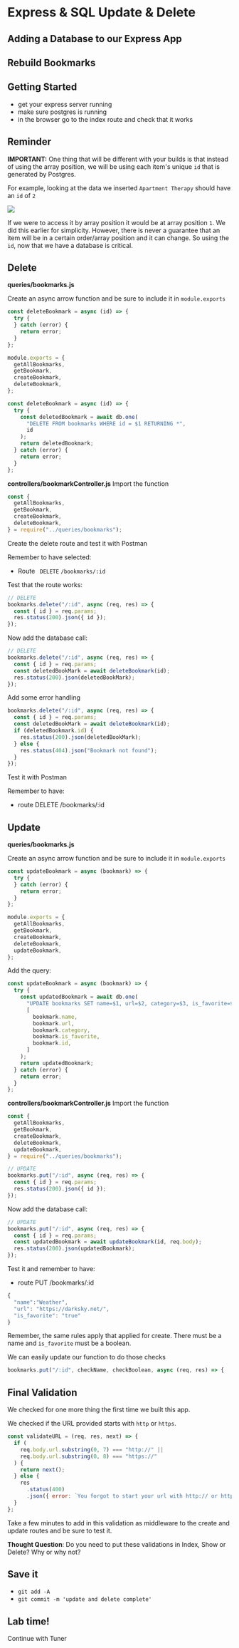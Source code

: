 # Express & SQL Update & Delete

## Adding a Database to our Express App

## Rebuild Bookmarks

## Getting Started

- get your express server running
- make sure postgres is running
- in the browser go to the index route and check that it works

## Reminder

**IMPORTANT:** One thing that will be different with your builds is that instead of using the array position, we will be using each item's unique `id` that is generated by Postgres.

For example, looking at the data we inserted `Apartment Therapy` should have an `id` of `2`

![](./assets/id-not-array-index.png)

If we were to access it by array position it would be at array position `1`. We did this earlier for simplicity. However, there is never a guarantee that an item will be in a certain order/array position and it can change. So using the `id`, now that we have a database is critical.

## Delete

**queries/bookmarks.js**

Create an async arrow function and be sure to include it in `module.exports`

```js
const deleteBookmark = async (id) => {
  try {
  } catch (error) {
    return error;
  }
};

module.exports = {
  getAllBookmarks,
  getBookmark,
  createBookmark,
  deleteBookmark,
};
```

```js
const deleteBookmark = async (id) => {
  try {
    const deletedBookmark = await db.one(
      "DELETE FROM bookmarks WHERE id = $1 RETURNING *",
      id
    );
    return deletedBookmark;
  } catch (error) {
    return error;
  }
};
```

**controllers/bookmarkController.js**
Import the function

```js
const {
  getAllBookmarks,
  getBookmark,
  createBookmark,
  deleteBookmark,
} = require("../queries/bookmarks");
```

Create the delete route and test it with Postman

Remember to have selected:

- Route ` DELETE` `/bookmarks/:id`

Test that the route works:

```js
// DELETE
bookmarks.delete("/:id", async (req, res) => {
  const { id } = req.params;
  res.status(200).json({ id });
});
```

Now add the database call:

```js
// DELETE
bookmarks.delete("/:id", async (req, res) => {
  const { id } = req.params;
  const deletedBookMark = await deleteBookmark(id);
  res.status(200).json(deletedBookMark);
});
```

Add some error handling

```js
bookmarks.delete("/:id", async (req, res) => {
  const { id } = req.params;
  const deletedBookMark = await deleteBookmark(id);
  if (deletedBookmark.id) {
    res.status(200).json(deletedBookMark);
  } else {
    res.status(404).json("Bookmark not found");
  }
});
```

Test it with Postman

Remember to have:

- route DELETE /bookmarks/:id

## Update

**queries/bookmarks.js**

Create an async arrow function and be sure to include it in `module.exports`

```js
const updateBookmark = async (bookmark) => {
  try {
  } catch (error) {
    return error;
  }
};

module.exports = {
  getAllBookmarks,
  getBookmark,
  createBookmark,
  deleteBookmark,
  updateBookmark,
};
```

Add the query:

```js
const updateBookmark = async (bookmark) => {
  try {
    const updatedBookmark = await db.one(
      "UPDATE bookmarks SET name=$1, url=$2, category=$3, is_favorite=$4 where id=$5 RETURNING *",
      [
        bookmark.name,
        bookmark.url,
        bookmark.category,
        bookmark.is_favorite,
        bookmark.id,
      ]
    );
    return updatedBookmark;
  } catch (error) {
    return error;
  }
};
```

**controllers/bookmarkController.js**
Import the function

```js
const {
  getAllBookmarks,
  getBookmark,
  createBookmark,
  deleteBookmark,
  updateBookmark,
} = require("../queries/bookmarks");
```

```js
// UPDATE
bookmarks.put("/:id", async (req, res) => {
  const { id } = req.params;
  res.status(200).json({ id });
});
```

Now add the database call:

```js
// UPDATE
bookmarks.put("/:id", async (req, res) => {
  const { id } = req.params;
  const updatedBookmark = await updateBookmark(id, req.body);
  res.status(200).json(updatedBookmark);
});
```

Test it and remember to have:

- route PUT /bookmarks/:id

```js
{
  "name":"Weather",
  "url": "https://darksky.net/",
  "is_favorite": "true"
}
```

Remember, the same rules apply that applied for create. There must be a name and `is_favorite` must be a boolean.

We can easily update our function to do those checks

```js
bookmarks.put("/:id", checkName, checkBoolean, async (req, res) => {
```

## Final Validation

We checked for one more thing the first time we built this app.

We checked if the URL provided starts with `http` or `https`.

```js
const validateURL = (req, res, next) => {
  if (
    req.body.url.substring(0, 7) === "http://" ||
    req.body.url.substring(0, 8) === "https://"
  ) {
    return next();
  } else {
    res
      .status(400)
      .json({ error: `You forgot to start your url with http:// or https://` });
  }
};
```

Take a few minutes to add in this validation as middleware to the create and update routes and be sure to test it.

**Thought Question**: Do you need to put these validations in Index, Show or Delete? Why or why not?

## Save it

- `git add -A`
- `git commit -m 'update and delete complete'`

## Lab time!

Continue with Tuner

